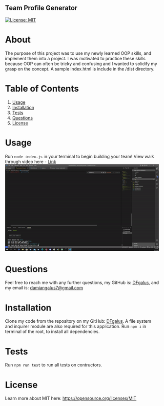 ## Team Profile Generator
   [![License: MIT](https://img.shields.io/badge/License-MIT-yellow.svg)](https://opensource.org/licenses/MIT)
  
# About
 The purpose of this project was to use my newly learned OOP skills, and implement them into a project.  I was motivated to practice these skills because OOP can often be tricky and confusing and I wanted to solidify my grasp on the concept. A sample index.html is include in the /dist directory.
  
 # Table of Contents
 1. [Usage](#usage)
 2. [Installation](#installation)
 3. [Tests](#tests)
 4. [Questions](#questions)
 5. [License](#license)
  
# Usage
  
Run `node index.js` in your terminal to begin building your team! View walk through video here - [Link](https://drive.google.com/file/d/1exBRXf7wadn5KloCVkN3BiCQglljK5J0/view)<br>
![alt text](./assets/images/ezgif.com-video-to-gif.gif)

# Questions
  
Feel free to reach me with any further questions, my GitHub is: [DFgalus](https//:github.com/DFgalus), and my email is: [damiangalus7@gmail.com](mailto:damiangalus7@gmail.com)

# Installation
  
Clone my code from the repository on my GitHub: [DFgalus](https//:github.com/DFgalus).  A file system and inquirer module are also required for this application. Run `npm i` in terminal of the root, to install all dependencies.  
  
# Tests
Run `npm run test` to run all tests on contructors.
  
# License
Learn more about MIT here: 
https://opensource.org/licenses/MIT